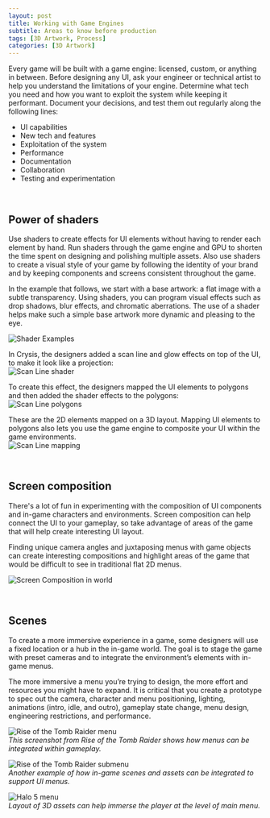 ```yaml
---
layout: post
title: Working with Game Engines
subtitle: Areas to know before production
tags: [3D Artwork, Process]
categories: [3D Artwork]
---
```


Every game will be built with a game engine: licensed, custom, or anything in between. Before designing any UI, ask your engineer or technical artist to help you understand the limitations of your engine. Determine what tech you need and how you want to exploit the system while keeping it performant. Document your decisions, and test them out regularly along the following lines:
- UI capabilities
- New tech and features
- Exploitation of the system
- Performance
- Documentation
- Collaboration
- Testing and experimentation

<br>

## Power of shaders
Use shaders to create effects for UI elements without having to render each element by hand. Run shaders through the game engine and GPU to shorten the time spent on designing and polishing multiple assets. Also use shaders to create a visual style of your game by following the identity of your brand and by keeping components and screens consistent throughout the game.

In the example that follows, we start with a base artwork: a flat image with a subtle transparency. Using shaders, you can program visual effects such as drop shadows, blur effects, and chromatic aberrations. The use of a shader helps make such a simple base artwork more dynamic and pleasing to the eye.

![Shader Examples](/privatebebomalaka/img/Shader_Examples.jpg)  

In Crysis, the designers added a scan line and glow effects on top of the UI, to make it look like a projection:  
![Scan Line shader](/privatebebomalaka/img/Shader_ScanLine.jpg)

To create this effect, the designers mapped the UI elements to polygons and then added the shader effects to the polygons:  
![Scan Line polygons](/privatebebomalaka/img/Shader_ScanLine_poly.jpg)

These are the 2D elements mapped on a 3D layout. Mapping UI elements to polygons also lets you use the game engine to composite your UI within the game environments.  
![Scan Line mapping](/privatebebomalaka/img/Shader_ScanLine_mapping.jpg)

<br>

## Screen composition
There's a lot of fun in experimenting with the composition of UI components and in-game characters and environments. Screen composition can help connect the UI to your gameplay, so take advantage of areas of the game that will help create interesting UI layout.

Finding unique camera angles and juxtaposing menus with game objects can create interesting compositions and highlight areas of the game that would be difficult to see in traditional flat 2D menus.

![Screen Composition in world](/privatebebomalaka/img/Screen_Composition.png)

<br>

## Scenes
To create a more immersive experience in a game, some designers will use a fixed location or a hub in the in-game world. The goal is to stage the game with preset cameras and to integrate the environment’s elements with in-game menus. 

The more immersive a menu you’re trying to design, the more effort and resources you might have to expand. It is critical that you create a prototype to spec out the camera, character and menu positioning, lighting, animations (intro, idle, and outro), gameplay state change, menu design, engineering restrictions, and performance.

![Rise of the Tomb Raider menu](/privatebebomalaka/img/TombRaider_menu.jpg)  
_This screenshot from Rise of the Tomb Raider shows how menus can be integrated within gameplay._

![Rise of the Tomb Raider submenu](/privatebebomalaka/img/TombRaider_submenu.jpg)  
_Another example of how in-game scenes and assets can be integrated to support UI menus._

![Halo 5 menu](/privatebebomalaka/img/Halo5_menu.jpg)  
_Layout of 3D assets can help immerse the player at the level of main menu._

<br>
